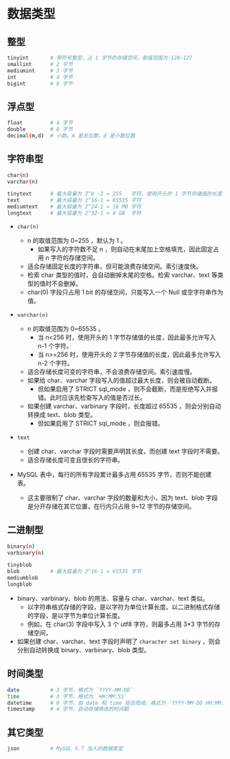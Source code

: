 # 数据类型

## 整型

```sh
tinyint       # 带符号整型，占 1 字节的存储空间，取值范围为-128~127
smallint      # 2 字节
mediumint     # 3 字节
int           # 4 字节
bigint        # 8 字节
```

## 浮点型

```sh
float         # 4 字节
double        # 8 字节
decimal(m,d)  # 小数。m 是总位数，d 是小数位数
```

## 字符串型

```sh
char(n)
varchar(n)

tinytext      # 最大容量为 2^8 -1 = 255   字符，使用开头的 1 字节存储值的长度
text          # 最大容量为 2^16-1 = 65535 字符
mediumtext    # 最大容量为 2^24-1 ≈ 16 MB 字符
longtext      # 最大容量为 2^32-1 ≈ 4 GB  字符
```
- `char(n)`
  - n 的取值范围为 0~255 ，默认为 1 。
    - 如果写入的字符数不足 n ，则自动在末尾加上空格填充，因此固定占用 n 字符的存储空间。
  - 适合存储固定长度的字符串，但可能浪费存储空间。索引速度快。
  - 检索 char 类型的值时，会自动删掉末尾的空格。检索 varchar、text 等类型的值时不会删掉。
  - char(0) 字段只占用 1 bit 的存储空间，只能写入一个 Null 或空字符串作为值。
- `varchar(n)`
  - n 的取值范围为 0~65535 。
    - 当 n<256 时，使用开头的 1 字节存储值的长度，因此最多允许写入 n-1 个字符。
    - 当 n>=256 时，使用开头的 2 字节存储值的长度，因此最多允许写入 n-2 个字符。
  - 适合存储长度可变的字符串，不会浪费存储空间。索引速度慢。
  - 如果给 char、varchar 字段写入的值超过最大长度，则会被自动截断。
    - 但如果启用了 STRICT sql_mode ，则不会截断，而是拒绝写入并报错。此时应该先检查写入的值是否过长。
  - 如果创建 varchar、varbinary 字段时，长度超过 65535 ，则会分别自动转换成 text、blob 类型。
    - 但如果启用了 STRICT sql_mode ，则会报错。

- `text`
  - 创建 char、varchar 字段时需要声明其长度，而创建 text 字段时不需要。
  - 适合存储长度可变且很长的字符串。

- MySQL 表中，每行的所有字段累计最多占用 65535 字节，否则不能创建表。
  - 这主要限制了 char、varchar 字段的数量和大小，因为 text、blob 字段是分开存储在其它位置，在行内只占用 9~12 字节的存储空间。

## 二进制型

```sh
binary(n)
varbinary(n)

tinyblob
blob          # 最大容量为 2^16-1 = 65535 字节
mediumblob
longblob
```
- binary、varbinary、blob 的用法、容量与 char、varchar、text 类似。
  - 以字符串格式存储的字段，是以字符为单位计算长度。以二进制格式存储的字段，是以字节为单位计算长度。
  - 例如，在 char(3) 字段中写入 3 个 utf8 字符，则最多占用 3*3 字节的存储空间，
- 如果创建 char、varchar、text 字段时声明了 `character set binary` ，则会分别自动转换成 binary、varbinary、blob 类型。

## 时间类型

```sh
date          # 3 字节，格式为 `YYYY-MM-DD`
time          # 3 字节，格式为 `HH:MM:SS`
datetime      # 8 字节，由 date 和 time 组合而成，格式为 `YYYY-MM-DD HH:MM:SS`
timestamp     # 4 字节，自动存储修改的时间戳
```

## 其它类型

```sh
json          # MySQL 5.7 加入的数据类型
```
